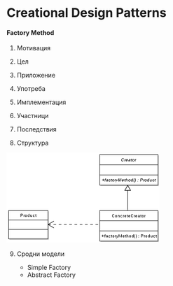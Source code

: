 # Creational Design Patterns

#### **Factory Method** ####

1. Мотивация


2. Цел


3. Приложение


4. Употреба


5. Имплементация


6. Участници


7. Последствия


8. Структура

![](https://github.com/dchakov/High-Quality-Code-HomeWork/blob/master/17-Design%20Patterns/DesignlPatterns/images/FactoryMethod.png)

9. Сродни модели

	- Simple Factory
	- Abstract Factory
